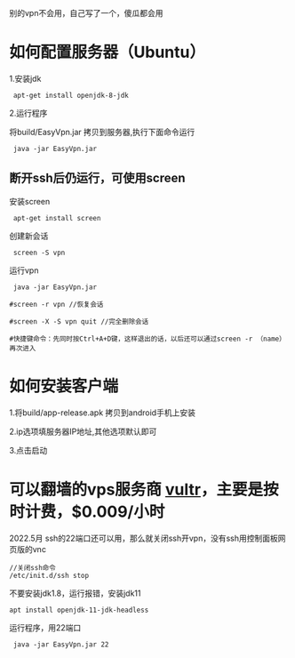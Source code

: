 别的vpn不会用，自己写了一个，傻瓜都会用
# 如何配置服务器（Ubuntu）

1.安装jdk
```  
 apt-get install openjdk-8-jdk
```  
2.运行程序
 
 将build/EasyVpn.jar 拷贝到服务器,执行下面命令运行
```  
 java -jar EasyVpn.jar
```  

## 断开ssh后仍运行，可使用screen

 安装screen
 ```  
  apt-get install screen
 ```  
 创建新会话
 ```  
  screen -S vpn
 ```  
 运行vpn
 ```  
  java -jar EasyVpn.jar

#screen -r vpn //恢复会话

#screen -X -S vpn quit //完全删除会话

#快捷键命令：先同时按Ctrl+A+D键，这样退出的话，以后还可以通过screen -r （name）再次进入
```  


# 如何安装客户端

1.将build/app-release.apk 拷贝到android手机上安装

2.ip选项填服务器IP地址,其他选项默认即可

3.点击启动

# 可以翻墙的vps服务商 [vultr](https://www.vultr.com/?ref=9126507-8H)，主要是按时计费，$0.009/小时

2022.5月 ssh的22端口还可以用，那么就关闭ssh开vpn，没有ssh用控制面板网页版的vnc
```
//关闭ssh命令
/etc/init.d/ssh stop
```  
不要安装jdk1.8，运行报错，安装jdk11
```
apt install openjdk-11-jdk-headless
```
运行程序，用22端口
```
 java -jar EasyVpn.jar 22
```
